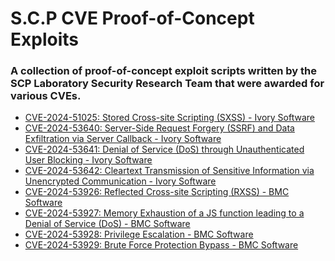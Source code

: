 # S.C.P CVE Proof-of-Concept Exploits 

### A collection of proof-of-concept exploit scripts written by the SCP Laboratory Security Research Team that were awarded for various CVEs.

- [CVE-2024-51025: Stored Cross-site Scripting (SXSS) - Ivory Software]() 
- [CVE-2024-53640: Server-Side Request Forgery (SSRF) and Data Exfiltration via Server Callback - Ivory Software]()
- [CVE-2024-53641: Denial of Service (DoS) through Unauthenticated User Blocking - Ivory Software]()
- [CVE-2024-53642: Cleartext Transmission of Sensitive Information via Unencrypted Communication - Ivory Software]()
- [CVE-2024-53926: Reflected Cross-site Scripting (RXSS) - BMC Software]()
- [CVE-2024-53927: Memory Exhaustion of a JS function leading to a Denial of Service (DoS) - BMC Software]()
- [CVE-2024-53928: Privilege Escalation - BMC Software]()
- [CVE-2024-53929: Brute Force Protection Bypass - BMC Software]()
